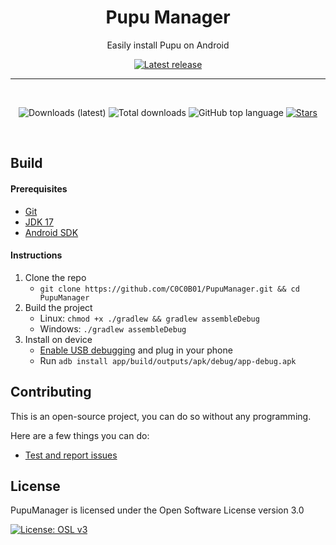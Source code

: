 <div align="center">
  
  # Pupu Manager

  Easily install Pupu on Android

  [![Latest release](https://img.shields.io/github/v/release/C0C0B01/PupuManager?color=3AB8BA&display_name=release&label=Latest&style=for-the-badge)](https://github.com/C0C0B01/PupuManager/releases/latest)
  
  ---

  <br>
  
  ![Downloads (latest)](https://img.shields.io/github/downloads/C0C0B01/PupuManager/latest/total?style=for-the-badge&logo=github&label=Downloads%20(Latest)&color=blue)
  ![Total downloads](https://img.shields.io/github/downloads/C0C0B01/PupuManager/total?style=for-the-badge&logo=github&label=Downloads%20(Total)&color=blue)
  ![GitHub top language](https://img.shields.io/github/languages/top/C0C0B01/PupuManager?style=for-the-badge)
    [![Stars](https://img.shields.io/github/stars/C0C0B01/PupuManager?logo=github&style=for-the-badge)](https://github.com/C0C0B01/PupuManager/stargazers)

  <br>
  
</div>

Build
---

#### Prerequisites
  - [Git](https://git-scm.com/downloads)
  - [JDK 17](https://www.oracle.com/java/technologies/javase/jdk11-archive-downloads.html)
  - [Android SDK](https://developer.android.com/studio)

#### Instructions

1. Clone the repo
    - `git clone https://github.com/C0C0B01/PupuManager.git && cd PupuManager`
2. Build the project
    - Linux: `chmod +x ./gradlew && gradlew assembleDebug`
    - Windows: `./gradlew assembleDebug`
3. Install on device
    - [Enable USB debugging](https://developer.android.com/studio/debug/dev-options) and plug in your phone
    - Run `adb install app/build/outputs/apk/debug/app-debug.apk`

## Contributing

This is an open-source project, you can do so without any programming.

Here are a few things you can do:

- [Test and report issues](https://github.com/C0C0B01/PupuManager/issues/new/choose)
    
License
---
PupuManager is licensed under the Open Software License version 3.0

[![License: OSL v3](https://img.shields.io/badge/License-OSL%20v3-blue.svg?style=for-the-badge)](https://github.com/C0C0B01/PupuManager/blob/main/LICENSE)
